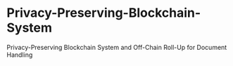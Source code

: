 # Privacy-Preserving-Blockchain-System
Privacy-Preserving Blockchain System and Off-Chain Roll-Up for Document Handling
